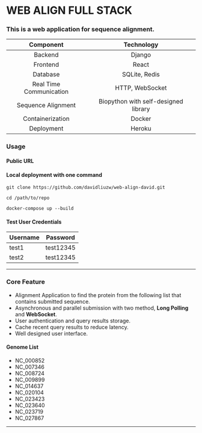 # WEB ALIGN FULL STACK

### This is a web application for sequence alignment.

| <center>Component</center>  | <center>Technology</center>          |
|-----------------------------|--------------------------------------|
| <center>Backend</center>    | <center>Django</center>              |
| <center>Frontend</center>   | <center>React</center>               |
| <center>Database</center>   | <center>SQLite, Redis</center>       |
| <center>Real Time Communication</center> | <center>HTTP, WebSocket</center> |
| <center>Sequence Alignment</center> | <center>Biopython with self-designed library</center> |
| <center>Containerization</center> | <center>Docker</center>          |
| <center>Deployment</center> | <center>Heroku</center>              |


### Usage
#### Public URL
#### Local deployment with one command

`git clone https://github.com/davidliuzw/web-align-david.git`

`cd /path/to/repo`

`docker-compose up --build`

#### Test User Credentials
| Username | Password  |
|----------|-----------|
| test1    | test12345 |
| test2    | test12345 |


***

### Core Feature

- Alignment Application to find the protein from the following list that contains submitted sequence.
- Asynchronous and parallel submission with two method, **Long Polling** and **WebSocket**.
- User authentication and query results storage.
- Cache recent query results to reduce latency.
- Well designed user interface.

#### Genome List

- NC_000852
- NC_007346
- NC_008724
- NC_009899
- NC_014637
- NC_020104
- NC_023423
- NC_023640
- NC_023719
- NC_027867

***